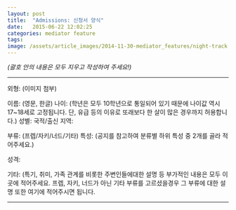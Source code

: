 ```yaml
---
layout: post
title:  "Admissions: 신청서 양식"
date:   2015-06-22 12:02:25
categories: mediator feature
tags: 
image: /assets/article_images/2014-11-30-mediator_features/night-track.JPG
---
```


*(괄호 안의 내용은 모두 지우고 작성하여 주세요!)*

---

외형: (이미지 첨부)

이름: (영문, 한글)
나이: (학년은 모두 10학년으로 통일되어 있기 때문에 나이값 역시 17~18세로 고정됩니다. 단, 유급 등의 이유로 또래보다 한 살이 많은 경우까지 허용합니다.)
성별:
국적/출신 지역:


부류: (프렙/자키/너드/기타)
특성: (공지를 참고하여 분류별 하위 특성 중 2개를 
골라 적어주세요.)


성격:


기타: (특기, 취미, 가족 관계를 비롯한 주변인들에대한 설명 등 부가적인 내용은 모두 이곳에 적어주세요. 프렙, 자키, 너드가 아닌 기타 부류를 고르셨을경우 그 부류에 대한 설명 또한 여기에 적어주시면 
됩니다.

---
